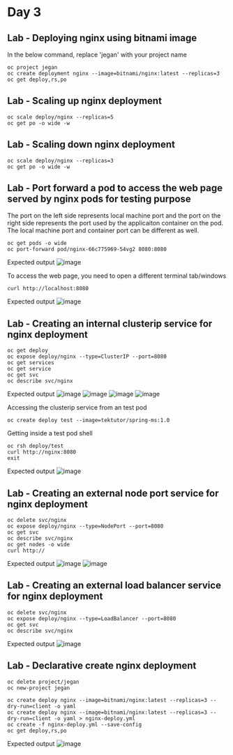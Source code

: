 # Day 3

## Lab - Deploying nginx using bitnami image
In the below command, replace 'jegan' with your project name
```
oc project jegan
oc create deployment nginx --image=bitnami/nginx:latest --replicas=3
oc get deploy,rs,po
```

## Lab - Scaling up nginx deployment
```
oc scale deploy/nginx --replicas=5
oc get po -o wide -w
```

## Lab - Scaling down nginx deployment
```
oc scale deploy/nginx --replicas=3
oc get po -o wide -w
```



## Lab - Port forward a pod to access the web page served by nginx pods for testing purpose
The port on the left side represents local machine port and the port on the right side represents the port used by the applicaiton container on the pod. The local machine port and container port can be different as well.

```
oc get pods -o wide
oc port-forward pod/nginx-66c775969-54vg2 8080:8080
```

Expected output
![image](https://github.com/user-attachments/assets/078b6b2d-8782-4312-ba39-a49c7aeb2255)

To access the web page, you need to open a different terminal tab/windows
```
curl http://localhost:8080
```

Expected output
![image](https://github.com/user-attachments/assets/0e796c25-9f78-4893-b914-9dd7002ba57e)

## Lab - Creating an internal clusterip service for nginx deployment
```
oc get deploy
oc expose deploy/nginx --type=ClusterIP --port=8080
oc get services
oc get service
oc get svc
oc describe svc/nginx
```

Expected output
![image](https://github.com/user-attachments/assets/996c7f6b-b511-4a1e-9ed7-a6cc6e83e084)
![image](https://github.com/user-attachments/assets/3ac8b518-ed34-4cf3-a361-a254e335ae48)
![image](https://github.com/user-attachments/assets/ef4c51e0-49fc-477e-8593-f136c3a6baf5)
![image](https://github.com/user-attachments/assets/265a01f8-1248-44ac-a211-f2d31881c388)

Accessing the clusterip service from an test pod
```
oc create deploy test --image=tektutor/spring-ms:1.0
```

Getting inside a test pod shell
```
oc rsh deploy/test
curl http://nginx:8080
exit
```
Expected output
![image](https://github.com/user-attachments/assets/46f8f685-7f49-427f-a7fb-47f4703b9a6f)


## Lab - Creating an external node port service for nginx deployment
```
oc delete svc/nginx
oc expose deploy/nginx --type=NodePort --port=8080
oc get svc
oc describe svc/nginx
oc get nodes -o wide
curl http://
```

Expected output
![image](https://github.com/user-attachments/assets/cfdd2cad-ada1-4260-bd5f-0505a62cc720)
![image](https://github.com/user-attachments/assets/4611087d-f127-4b62-93a6-947574c59ba3)

## Lab - Creating an external load balancer service for nginx deployment
```
oc delete svc/nginx
oc expose deploy/nginx --type=LoadBalancer --port=8080
oc get svc
oc describe svc/nginx

```

Expected output
![image](https://github.com/user-attachments/assets/694b6ca1-c32e-4909-8867-cad92143a452)


## Lab - Declarative create nginx deployment
```
oc delete project/jegan
oc new-project jegan

oc create deploy nginx --image=bitnami/nginx:latest --replicas=3 --dry-run=client -o yaml
oc create deploy nginx --image=bitnami/nginx:latest --replicas=3 --dry-run=client -o yaml > nginx-deploy.yml
oc create -f nginx-deploy.yml --save-config
oc get deploy,rs,po
```

Expected output
![image](https://github.com/user-attachments/assets/395f45e6-696f-44e8-9f65-312016a84079)

